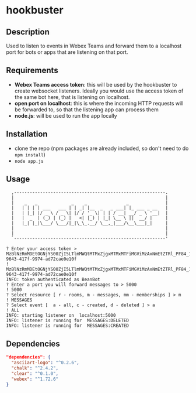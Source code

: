 # hookbuster
## Description
Used to listen to events in Webex Teams and forward them to a localhost port for bots or apps that are listening on that port.

## Requirements

* **Webex Teams access token**: this will be used by the hookbuster to create websocket listeners. Ideally you would use the access token of the same bot here, that is listening on localhost.
* **open port on localhost**: this is where the incoming HTTP requests will be forwarded to, so that the listening app can process them
* **node.js**: will be used to run the app locally

## Installation
* clone the repo (npm packages are already included, so don't need to do ```npm install```)
* ```node app.js```

## Usage

```
  ,----------------------------------------------------------.
  |                                                          |
  |    _   _             _    _               _              |
  |   | | | | ___   ___ | | _| |__  _   _ ___| |_ ___ _ __   |
  |   | |_| |/ _ \ / _ \| |/ / '_ \| | | / __| __/ _ \ '__|  |
  |   |  _  | (_) | (_) |   <| |_) | |_| \__ \ ||  __/ |     |
  |   |_| |_|\___/ \___/|_|\_\_.__/ \__,_|___/\__\___|_|     |
  |                                                          |
  |                                                          |
  `----------------------------------------------------------'

? Enter your access token > MzBlNzRmMDEtOGNjYS00ZjI5LTlmMWQtMTMxZjgxMTMxMTFiMGViMzAxNmEtZTRl_PF84_1eb65fdf-9643-417f-9974-ad72cae0e10f
! MzBlNzRmMDEtOGNjYS00ZjI5LTlmMWQtMTMxZjgxMTMxMTFiMGViMzAxNmEtZTRl_PF84_1eb65fdf-9643-417f-9974-ad72cae0e10f
INFO: token authenticated as BeanBot
? Enter a port you will forward messages to > 5000
! 5000
? Select resource [ r - rooms, m - messages, mm - memberships ] > m
! MESSAGES
? Select event [  a - all, c - created, d - deleted ] > a
! ALL
INFO: starting listener on  localhost:5000 
INFO: listener is running for  MESSAGES:DELETED 
INFO: listener is running for  MESSAGES:CREATED 
```

## Dependencies

```json
"dependencies": {
  "asciiart-logo": "^0.2.6",
  "chalk": "^2.4.2",
  "clear": "^0.1.0",
  "webex": "^1.72.6"
}
```
